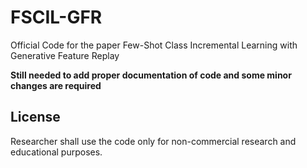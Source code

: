 # FSCIL-GFR
Official Code for the paper Few-Shot Class Incremental Learning with Generative Feature Replay

**Still needed to add proper documentation of code and some minor changes are required**
## License

Researcher shall use the code only for non-commercial research and educational purposes.
